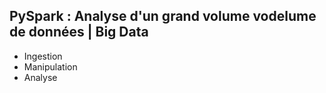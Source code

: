 ## PySpark : Analyse d'un grand volume vodelume de données | Big Data

- Ingestion
- Manipulation
- Analyse

